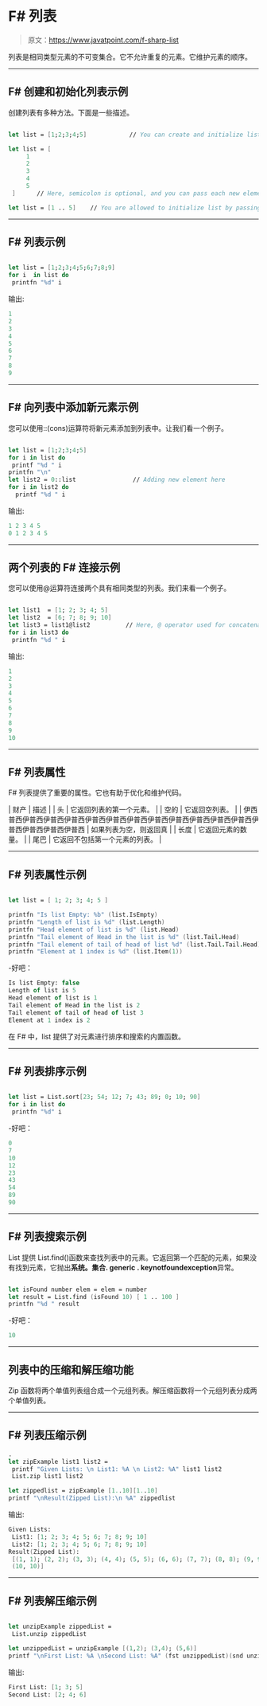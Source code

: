 # F# 列表

> 原文：<https://www.javatpoint.com/f-sharp-list>

列表是相同类型元素的不可变集合。它不允许重复的元素。它维护元素的顺序。

* * *

## F# 创建和初始化列表示例

创建列表有多种方法。下面是一些描述。

```fs

let list = [1;2;3;4;5]            // You can create and initialize list at the same time

let list = [
     1
     2
     3
     4
     5
 ]		// Here, semicolon is optional, and you can pass each new element to new line

let list = [1 .. 5]    // You are allowed to initialize list by passing starting and last elements only.

```

* * *

## F# 列表示例

```fs

let list = [1;2;3;4;5;6;7;8;9]
for i  in list do
 printfn "%d" i

```

输出:

```fs
1
2
3
4
5
6
7
8
9

```

* * *

## F# 向列表中添加新元素示例

您可以使用::(cons)运算符将新元素添加到列表中。让我们看一个例子。

```fs

let list = [1;2;3;4;5]
for i in list do
 printf "%d " i 
printfn "\n" 
let list2 = 0::list                // Adding new element here
for i in list2 do 
  printf "%d " i   

```

输出:

```fs
1 2 3 4 5
0 1 2 3 4 5

```

* * *

## 两个列表的 F# 连接示例

您可以使用@运算符连接两个具有相同类型的列表。我们来看一个例子。

```fs

let list1  = [1; 2; 3; 4; 5]
let list2  = [6; 7; 8; 9; 10]
let list3 = list1@list2			 // Here, @ operator used for concatenation
for i in list3 do
 printfn "%d " i

```

输出:

```fs
1
2
3
4
5
6
7
8
9
10

```

* * *

## F# 列表属性

F# 列表提供了重要的属性。它也有助于优化和维护代码。

| 财产 | 描述 |
| 头 | 它返回列表的第一个元素。 |
| 空的 | 它返回空列表。 |
| 伊西普西伊普西伊普西伊普西伊普西伊普西伊普西伊普西伊普西伊普西伊普西伊普西伊普西伊普西伊普西伊普西 | 如果列表为空，则返回真 |
| 长度 | 它返回元素的数量。 |
| 尾巴 | 它返回不包括第一个元素的列表。 |

* * *

## F# 列表属性示例

```fs

let list = [ 1; 2; 3; 4; 5 ]

printfn "Is list Empty: %b" (list.IsEmpty)
printfn "Length of list is %d" (list.Length)
printfn "Head element of list is %d" (list.Head)
printfn "Tail element of Head in the list is %d" (list.Tail.Head)
printfn "Tail element of tail of head of list %d" (list.Tail.Tail.Head)
printfn "Element at 1 index is %d" (list.Item(1))

```

-好吧：

```fs
Is list Empty: false
Length of list is 5
Head element of list is 1
Tail element of Head in the list is 2
Tail element of tail of head of list 3
Element at 1 index is 2

```

在 F# 中，list 提供了对元素进行排序和搜索的内置函数。

* * *

## F# 列表排序示例

```fs

let list = List.sort[23; 54; 12; 7; 43; 89; 0; 10; 90]
for i in list do
 printfn "%d" i

```

-好吧：

```fs
0
7
10
12
23
43
54
89
90

```

* * *

## F# 列表搜索示例

List 提供 List.find()函数来查找列表中的元素。它返回第一个匹配的元素，如果没有找到元素，它抛出**系统。集合. generic . keynotfoundexception**异常。

```fs

let isFound number elem = elem = number 
let result = List.find (isFound 10) [ 1 .. 100 ]
printfn "%d " result

```

-好吧：

```fs
10

```

* * *

## 列表中的压缩和解压缩功能

Zip 函数将两个单值列表组合成一个元组列表。解压缩函数将一个元组列表分成两个单值列表。

* * *

## F# 列表压缩示例

```fs
.
let zipExample list1 list2 =
 printf "Given Lists: \n List1: %A \n List2: %A" list1 list2
 List.zip list1 list2

let zippedlist = zipExample [1..10][1..10]
printf "\nResult(Zipped List):\n %A" zippedlist

```

输出:

```fs
Given Lists:
 List1: [1; 2; 3; 4; 5; 6; 7; 8; 9; 10]
 List2: [1; 2; 3; 4; 5; 6; 7; 8; 9; 10]
Result(Zipped List):
 [(1, 1); (2, 2); (3, 3); (4, 4); (5, 5); (6, 6); (7, 7); (8, 8); (9, 9);
 (10, 10)]

```

* * *

## F# 列表解压缩示例

```fs

let unzipExample zippedList =
 List.unzip zippedList

let unzippedList = unzipExample [(1,2); (3,4); (5,6)]
printf "\nFirst List: %A \nSecond List: %A" (fst unzippedList)(snd unzippedList)

```

输出:

```fs
First List: [1; 3; 5]
Second List: [2; 4; 6]

```